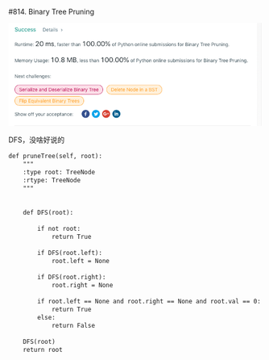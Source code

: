 #814. Binary Tree Pruning

![avatar](https://github.com/AlexQianYi/Leetcode2019Winter/blob/master/屏幕快照%202019-02-15%20下午7.28.30.png)

DFS，没啥好说的

    def pruneTree(self, root):
        """
        :type root: TreeNode
        :rtype: TreeNode
        """
        
        
        def DFS(root):
            
            if not root:
                return True
            
            if DFS(root.left):
                root.left = None
            
            if DFS(root.right):
                root.right = None
                
            if root.left == None and root.right == None and root.val == 0:
                return True
            else:
                return False
        
        DFS(root)
        return root
